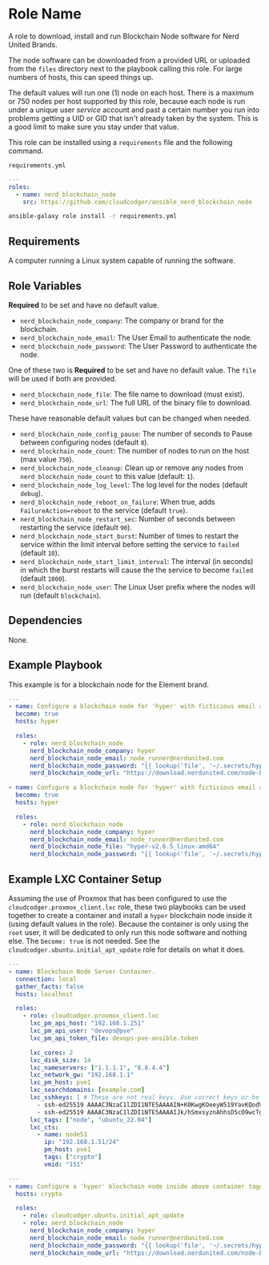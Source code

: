 Role Name
=========

A role to download, install and run Blockchain Node software for Nerd United Brands.

The node software can be downloaded from a provided URL or uploaded from the `files` directory next to the playbook calling this role. For large numbers of hosts, this can speed things up.

The default values will run one (1) node on each host. There is a maximum or 750 nodes per host supported by this role, because each node is run under a unique user _service_ account and past a certain number you run into problems getting a UID or GID that isn't already taken by the system. This is a good limit to make sure you stay under that value.

This role can be installed using a `requirements` file and the following command.

`requirements.yml`
```yaml
---
roles:
  - name: nerd_blockchain_node
    src: https://github.com/cloudcodger/ansible_nerd_blockchain_node
```

```bash
ansible-galaxy role install -r requirements.yml
```

Requirements
------------

A computer running a Linux system capable of running the software.

Role Variables
--------------

**Required** to be set and have no default value.
- `nerd_blockchain_node_company`: The company or brand for the blockchain.
- `nerd_blockchain_node_email`: The User Email to authenticate the node.
- `nerd_blockchain_node_password`: The User Password to authenticate the node.

One of these two is **Required** to be set and have no default value. The `file` will be used if both are provided.
- `nerd_blockchain_node_file`: The file name to download (must exist).
- `nerd_blockchain_node_url`: The full URL of the binary file to download.

These have reasonable default values but can be changed when needed.
- `nerd_blockchain_node_config_pause`: The number of seconds to Pause between configuring nodes (default `8`).
- `nerd_blockchain_node_count`: The number of nodes to run on the host (max value `750`).
- `nerd_blockchain_node_cleanup`: Clean up or remove any nodes from `nerd_blockchain_node_count` to this value (default: `1`).
- `nerd_blockchain_node_log_level`: The log level for the nodes (default `debug`).
- `nerd_blockchain_node_reboot_on_failure`: When true, adds `FailureAction=reboot` to the service (default `true`).
- `nerd_blockchain_node_restart_sec`: Number of seconds between restarting the service (default `90`).
- `nerd_blockchain_node_start_burst`: Number of times to restart the service within the limit interval
  before setting the service to `failed` (default `10`).
 - `nerd_blockchain_node_start_limit_interval`: The interval (in seconds) in which the burst restarts will cause the
  the service to become `failed` (default `1000`).
- `nerd_blockchain_node_user`: The Linux User prefix where the nodes will run (default `blockchain`).

Dependencies
------------

None.

Example Playbook
----------------

This example is for a blockchain node for the Element brand.

```yaml
---
- name: Configure a blockchain node for 'hyper' with ficticious email address.
  become: true
  hosts: hyper

  roles:
    - role: nerd_blockchain_node
      nerd_blockchain_node_company: hyper
      nerd_blockchain_node_email: node_runner@nerdunited.com
      nerd_blockchain_node_password: "{{ lookup('file', '~/.secrets/hyper.passwd') }}"
      nerd_blockchain_node_url: "https://download.nerdunited.com/node-binaries/v2.6.5/hyper-v2.6.5_linux-amd64"

- name: Configure a blockchain node for 'hyper' with ficticious email address, using a file.
  become: true
  hosts: hyper

  roles:
    - role: nerd_blockchain_node
      nerd_blockchain_node_company: hyper
      nerd_blockchain_node_email: node_runner@nerdunited.com
      nerd_blockchain_node_file: "hyper-v2.6.5_linux-amd64"
      nerd_blockchain_node_password: "{{ lookup('file', '~/.secrets/hyper.passwd') }}"
```

Example LXC Container Setup
---------------------------

Assuming the use of Proxmox that has been configured to use the `cloudcodger.proxmox_client.lxc` role, these two playbooks can be used together to create a container and install a `hyper` blockchain node inside it (using default values in the role). Because the container is only using the `root` user, it will be dedicated to only run this node software and nothing else. The `become: true` is not needed. See the `cloudcodger.ubuntu.initial_apt_update` role for details on what it does.

```yaml
---
- name: Blockchain Node Server Container.
  connection: local
  gather_facts: false
  hosts: localhost

  roles:
    - role: cloudcodger.proxmox_client.lxc
      lxc_pm_api_host: "192.168.1.251"
      lxc_pm_api_user: "devops@pve"
      lxc_pm_api_token_file: devops-pve-ansible.token

      lxc_cores: 2
      lxc_disk_size: 14
      lxc_nameservers: ["1.1.1.1", "8.8.4.4"]
      lxc_network_gw: "192.168.1.1"
      lxc_pm_host: pve1
      lxc_searchdomains: [example.com]
      lxc_sshkeys: | # These are not real keys. Use correct keys or be locked out of the container.
        - ssh-ed25519 AAAAC3NzaC1lZDI1NTE5AAAAIN+K0KwgKOeeyW519YavKQodVgwWcRUIucZkOfplsKMl devops-guy-mbp
        - ssh-ed25519 AAAAC3NzaC1lZDI1NTE5AAAAIJk/hSmxsyznAhhsD5cO9wcTgOs+/xz09kZ5woSUUQAY devops-gal-mbp
      lxc_tags: ["node", "ubuntu_22.04"]
      lxc_cts:
        - name: node51
          ip: "192.168.1.51/24"
          pm_host: pve1
          tags: ["crypto"]
          vmid: "151"
```

```yaml
---
- name: Configure a 'hyper' blockchain node inside above container tagged with 'crypto'.
  hosts: crypto

  roles:
    - role: cloudcodger.ubuntu.initial_apt_update
    - role: nerd_blockchain_node
      nerd_blockchain_node_company: hyper
      nerd_blockchain_node_email: node_runner@nerdunited.com
      nerd_blockchain_node_password: "{{ lookup('file', '~/.secrets/hyper.passwd') }}"
      nerd_blockchain_node_url: "https://download.nerdunited.com/node-binaries/v2.6.5/hyper-v2.6.5_linux-amd64"
```
